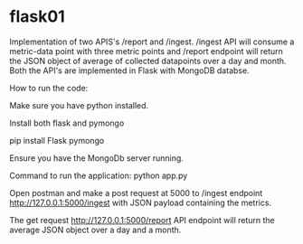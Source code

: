 # flask01

Implementation of two APIS's /report and /ingest. /ingest API will consume a metric-data point with three metric points and /report endpoint will return the JSON object of average of collected datapoints over a day and month. Both the API's are implemented in Flask with MongoDB databse.   

How to run the code:   

Make sure you have python installed.  

Install both flask and pymongo  

pip install Flask pymongo  

Ensure you have the MongoDb server running.   

Command to run the application: python app.py  

Open postman and make a post request at 5000 to /ingest endpoint http://127.0.0.1:5000/ingest with JSON payload containing the metrics.    

The get request http://127.0.0.1:5000/report API endpoint will return the average JSON object over a day and a month.   


